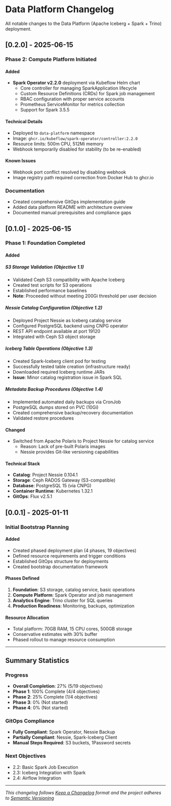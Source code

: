 # Data Platform Changelog

All notable changes to the Data Platform (Apache Iceberg + Spark + Trino) deployment.

## [0.2.0] - 2025-06-15

### Phase 2: Compute Platform Initiated

#### Added
- **Spark Operator v2.2.0** deployment via Kubeflow Helm chart
  - Core controller for managing SparkApplication lifecycle
  - Custom Resource Definitions (CRDs) for Spark job management
  - RBAC configuration with proper service accounts
  - Prometheus ServiceMonitor for metrics collection
  - Support for Spark 3.5.5

#### Technical Details
- Deployed to `data-platform` namespace
- Image: `ghcr.io/kubeflow/spark-operator/controller:2.2.0` 
- Resource limits: 500m CPU, 512Mi memory
- Webhook temporarily disabled for stability (to be re-enabled)

#### Known Issues
- Webhook port conflict resolved by disabling webhook
- Image registry path required correction from Docker Hub to ghcr.io

### Documentation
- Created comprehensive GitOps implementation guide
- Added data platform README with architecture overview
- Documented manual prerequisites and compliance gaps

## [0.1.0] - 2025-06-15

### Phase 1: Foundation Completed

#### Added

##### S3 Storage Validation (Objective 1.1)
- Validated Ceph S3 compatibility with Apache Iceberg
- Created test scripts for S3 operations
- Established performance baselines
- **Note**: Proceeded without meeting 200Gi threshold per user decision

##### Nessie Catalog Configuration (Objective 1.2) 
- Deployed Project Nessie as Iceberg catalog service
- Configured PostgreSQL backend using CNPG operator
- REST API endpoint available at port 19120
- Integrated with Ceph S3 object storage

##### Iceberg Table Operations (Objective 1.3)
- Created Spark-Iceberg client pod for testing
- Successfully tested table creation (infrastructure ready)
- Downloaded required Iceberg runtime JARs
- **Issue**: Minor catalog registration issue in Spark SQL

##### Metadata Backup Procedures (Objective 1.4)
- Implemented automated daily backups via CronJob
- PostgreSQL dumps stored on PVC (10Gi)
- Created comprehensive backup/recovery documentation
- Validated restore procedures

#### Changed
- Switched from Apache Polaris to Project Nessie for catalog service
  - Reason: Lack of pre-built Polaris images
  - Nessie provides Git-like versioning capabilities

#### Technical Stack
- **Catalog**: Project Nessie 0.104.1
- **Storage**: Ceph RADOS Gateway (S3-compatible)
- **Database**: PostgreSQL 15 (via CNPG)
- **Container Runtime**: Kubernetes 1.32.1
- **GitOps**: Flux v2.5.1

## [0.0.1] - 2025-01-11

### Initial Bootstrap Planning

#### Added
- Created phased deployment plan (4 phases, 19 objectives)
- Defined resource requirements and trigger conditions
- Established GitOps structure for deployments
- Created bootstrap documentation framework

#### Phases Defined
1. **Foundation**: S3 storage, catalog service, basic operations
2. **Compute Platform**: Spark Operator and job management  
3. **Analytics Engine**: Trino cluster for SQL queries
4. **Production Readiness**: Monitoring, backups, optimization

#### Resource Allocation
- Total platform: 70GB RAM, 15 CPU cores, 500GB storage
- Conservative estimates with 30% buffer
- Phased rollout to manage resource consumption

---

## Summary Statistics

### Progress
- **Overall Completion**: 27% (5/19 objectives)
- **Phase 1**: 100% Complete (4/4 objectives)
- **Phase 2**: 25% Complete (1/4 objectives)
- **Phase 3**: 0% (Not started)
- **Phase 4**: 0% (Not started)

### GitOps Compliance
- **Fully Compliant**: Spark Operator, Nessie Backup
- **Partially Compliant**: Nessie, Spark-Iceberg Client
- **Manual Steps Required**: S3 buckets, 1Password secrets

### Next Objectives
- 2.2: Basic Spark Job Execution
- 2.3: Iceberg Integration with Spark
- 2.4: Airflow Integration

---

*This changelog follows [Keep a Changelog](https://keepachangelog.com/en/1.0.0/) format and the project adheres to [Semantic Versioning](https://semver.org/spec/v2.0.0.html)*